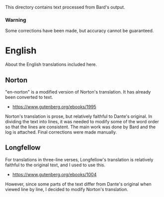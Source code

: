 This directory contains text processed from Bard's output.

### Warning

Some corrections have been made, but accuracy cannot be guaranteed.

# English

About the English translations included here.

## Norton

"en-norton" is a modified version of Norton's translation. It has already been converted to text.

* https://www.gutenberg.org/ebooks/1995

Norton's translation is prose, but relatively faithful to Dante's original. In dividing the text into lines, it was needed to modify some of the word order so that the lines are consistent. The main work was done by Bard and the log is attached. Final corrections were made manually.

## Longfellow

For translations in three-line verses, Longfellow's translation is relatively faithful to the original text, and I used to use this.

* https://www.gutenberg.org/ebooks/1004

However, since some parts of the text differ from Dante's original when viewed line by line, I decided to modify Norton's translation.

